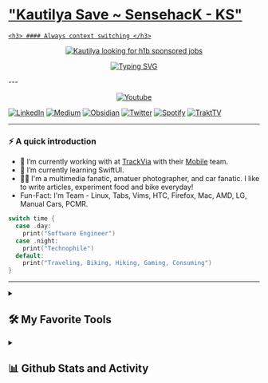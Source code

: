 <p align="center">


<p align="center">
  <a href="https://github.com/sensehack">
    <h1> "Kautilya Save ~ SensehacK - KS" </h1>

	<h3> #### Always context switching </h3>
  </a>
</p>

<p align="center">
  <!-- Typing SVG by DenverCoder1 - https://github.com/DenverCoder1/readme-typing-svg -->
  <a href="https://www.linkedin.com/in/kautilyasave/"  target="_blank">
    <img src="https://readme-typing-svg.demolab.com?font=Fira+Code&pause=1000&width=435&lines=Hi%2C+I'm+Kautilya+Save.+;Looking+for+iOS+Engineer+roles" alt="Kautilya looking for h1b sponsored jobs"/></a>
</p>



<p align="center">
<a href="https://sensehack.github.io/" target="_blank"><img src="https://readme-typing-svg.demolab.com?font=Fira+Code&pause=1000&repeat=false&width=435&lines=Portfolio+%2B+Life" alt="Typing SVG" /></a>
</p>
---

<p align="center">
<a href="https://www.linkedin.com/in/kautilyasave/"><img alt="Youtube" title="Youtube" src="https://img.shields.io/badge/LinkedIn-0077B5?style=for-the-badge&logo=linkedin&logoColor=white"/></a>
</p>

<!-- Social icons section -->
<p align="center">

[![LinkedIn](https://img.shields.io/badge/LinkedIn-0077B5?style=for-the-badge&logo=linkedin&logoColor=white)](https://www.linkedin.com/in/kautilyasave/)
[![Medium](https://img.shields.io/badge/Medium-333333?style=for-the-badge&logo=medium&logoColor=white)](https://medium.com/@kautilyasave)
[![Obsidian](https://img.shields.io/badge/obsidian-7952B3?style=for-the-badge&logo=obsidian&logoColor=white)](https://elegant-moonbeam-c40240.netlify.app/)
[![Twitter](https://img.shields.io/badge/Twitter-1DA1F2?style=for-the-badge&logo=twitter&logoColor=white)](https://twitter.com/kautilyasave)
[![Spotify](https://img.shields.io/badge/Spotify-1aa64b?style=for-the-badge&logo=spotify&logoColor=white)](https://open.spotify.com/user/sensehack)
[![TraktTV](https://img.shields.io/badge/trakt-F00000?style=for-the-badge&logo=trakt&logoColor=white)](https://trakt.tv/users/sensehack)
</p>


---

### ⚡️ A quick introduction

- 🔭 I’m currently working with at [TrackVia](https://trackvia.com/) with their [Mobile](https://trackvia.com/platform/mobile/) team.
- 🌱 I’m currently learning SwiftUI. 
- 🤟🏻 I'm a multimedia fanatic, amatuer photographer, and car fanatic. I like to write articles, experiment food  and bike everyday!
- Fun-Fact: I'm Team - Linux, Tabs, Vims, HTC, Firefox, Mac, AMD, LG, Manual Cars, PCMR.

```swift
switch time { 
  case .day:
 	print("Software Engineer")
  case .night:
	print("Technophile")
  default: 
    print("Traveling, Biking, Hiking, Gaming, Consuming")
}
```

---

<details> 
  <summary><h2>🛠️ My Favorite Tools</h2></summary>
  <!-- Some badges are from https://github.com/Ileriayo/markdown-badges -->

  <h3>👨‍💻 Programming</h3>

  <p>
	  <a href="https://github.com/search?q=user%3Asensehack+language%3Aswift"><img alt="Swift" src="https://img.shields.io/badge/Swift-f57513.svg?logo=swift&logoColor=white"></a>
	  <a href="https://github.com/search?q=user%3Asensehack+language%3AtypeScript"><img alt="TypeScript" src="https://img.shields.io/badge/TypeScript-007ACC.svg?logo=typescript&logoColor=white"></a>
	  <a href="https://github.com/search?q=user%3Asensehack+language%3AjavaScript"><img alt="JavaScript" src="https://img.shields.io/badge/javaScript-007ACC.svg?logo=javascript&logoColor=white"></a>
      <a href="https://github.com/search?q=user%3Asensehack+language%3Abash"><img alt="Bash" src="https://img.shields.io/badge/Bash-121011.svg?logo=gnu-bash&logoColor=white"></a>
      <a href="https://github.com/search?q=user%3Asensehack+language%3Acss"><img alt="CSS" src="https://img.shields.io/badge/CSS-1572B6.svg?logo=css3&logoColor=white"></a>
      <a href="https://github.com/search?q=user%3Asensehack+language%3Ahtml"><img alt="HTML" src="https://img.shields.io/badge/HTML-E34F26.svg?logo=html5&logoColor=white"></a>
      <a href="https://github.com/search?q=user%3Asensehack+language%3Ajava"><img alt="Java" src="https://custom-icon-badges.demolab.com/badge/Java-007396.svg?logo=java&logoColor=white"></a>
      <a href="https://github.com/search?q=user%3Asensehack+language%3Ajavascript"><img alt="JavaScript" src="https://img.shields.io/badge/JavaScript-F7DF1E.svg?logo=javascript&logoColor=black"></a>
      <a href="https://github.com/search?q=user%3Asensehack+language%3Ajavascript"><img alt="Node.js" src="https://img.shields.io/badge/Node.js-43853D.svg?logo=node.js&logoColor=white"></a>
      <a href="https://github.com/search?q=user%3Asensehack+language%3Apython"><img alt="Python" src="https://img.shields.io/badge/Python-14354C.svg?logo=python&logoColor=white"></a>
      <a href="https://github.com/search?q=user%3Asensehack+language%3Asql"><img alt="SQL" src="https://custom-icon-badges.demolab.com/badge/SQL-025E8C.svg?logo=database&logoColor=white"></a>
	  <a href="https://github.com/search?q=user%3Asensehack+language%3Aphp"><img alt="PHP" src="https://img.shields.io/badge/PHP-777BB4.svg?logo=php&logoColor=white"></a>

  </p>

  <h3>🧰 Frameworks and Libraries</h3>

  <p>
	  <a href="#"><img alt="UIKit" src="https://img.shields.io/badge/UIKit-20232a.svg?logo=UIKit&logoColor=%2361DAFB"></a>
      <a href="#"><img alt="RxSwift" src="https://img.shields.io/badge/RxSwift-20232a.svg?logo=reactivex&logoColor=%2361DAFB"></a>
      <a href="#"><img alt="React" src="https://img.shields.io/badge/React-20232a.svg?logo=react&logoColor=%2361DAFB"></a>
      <a href="#"><img alt="CocoaTouch" src="https://img.shields.io/badge/CocoaTouch-20232a.svg?logo=CocoaTouch&logoColor=%2361DAFB"></a>
      <a href="#"><img alt="Ionic" src="https://img.shields.io/badge/Ionic-20232a.svg?logo=Ionic&logoColor=%2361DAFB"></a>
      <a href="#"><img alt="Bootstrap" src="https://img.shields.io/badge/Bootstrap-7952B3.svg?logo=bootstrap&logoColor=white"></a>
      <a href="#"><img alt="Angular" src="https://img.shields.io/badge/-Angular-E8E8E8?logo=apache-Angular&logoColor=black"></a>
      <a href="#"><img alt="Express.js" src="https://img.shields.io/badge/Express.js-404d59.svg?logo=express&logoColor=white"></a>

  </p>

  <h3>🗄️ Databases and Cloud Hosting</h3>

  <p>
      <a href="#"><img alt="Gitlab CI" src ="https://img.shields.io/badge/GitlabCI-F00000.svg?logo=gitlab&logoColor=white"></a>
	  <a href="#"><img alt="GitHub Pages" src="https://img.shields.io/badge/GitHub%20Pages-327FC7.svg?logo=github&logoColor=white"></a>
      <a href="#"><img alt="MongoDB" src ="https://img.shields.io/badge/MongoDB-4ea94b.svg?logo=mongodb&logoColor=white"></a>
      <a href="#"><img alt="MySQL" src="https://img.shields.io/badge/MySQL-00f.svg?logo=mysql&logoColor=white"></a>
      <a href="#"><img alt="Obsidian" src="https://img.shields.io/badge/Obsidian-010101.svg?logo=Obsidian&logoColor=white"></a>
	  <a href="#"><img alt="Azure" src="https://img.shields.io/badge/Azure-430098.svg?logo=Azure&logoColor=white"></a>
	  <a href="https://github.com/search?q=user%3Asensehack+language%3Amarkdown"><img alt="Markdown" src="https://img.shields.io/badge/Markdown-000000.svg?logo=markdown&logoColor=white"></a>
      <a href="#"><img alt="Heroku" src="https://img.shields.io/badge/Heroku-430098.svg?logo=heroku&logoColor=white"></a>


  </p>

  <h3>💻 Software and Tools</h3>

  <p>
      <a href="#"><img alt="Xcode" src="https://img.shields.io/badge/Xcode-175DDC.svg?logo=Xcode&logoColor=white"></a>
      <a href="#"><img alt="Android Studio" src="https://img.shields.io/badge/Android%20Studio-008678.svg?logo=android-studio&logoColor=white"></a>
      <a href="#"><img alt="Arch Linux" src="https://img.shields.io/badge/Arch%20Linux-1793D1.svg?logo=arch-linux&logoColor=white"></a>
      <a href="#"><img alt="1Password" src="https://img.shields.io/badge/-1Password-175DDC?logo=1Password&logoColor=white"></a>
	  <a href="#"><img alt="Figma" src="https://img.shields.io/badge/Figma-1793D1.svg?logo=figma&logoColor=white"></a>
      <a href="#"><img alt="Sketch" src="https://img.shields.io/badge/-Sketch-175DDC?logo=Sketch&logoColor=white"></a>
      <a href="#"><img alt="Firefox" src="https://img.shields.io/badge/-Firefox-FB542B?logo=Firefox&logoColor=white"></a>
      <a href="#"><img alt="Dash" src="https://custom-icon-badges.demolab.com/badge/-dash-372923?logo=dash&logoColor=white"></a>
      <a href="#"><img alt="Discord" src="https://img.shields.io/badge/-Discord-5865F2.svg?logo=discord&logoColor=white"></a>
      <a href="#"><img alt="Git" src="https://img.shields.io/badge/Git-F05033.svg?logo=git&logoColor=white"></a>
      <a href="#"><img alt="Jupyter" src="https://img.shields.io/badge/Jupyter-F37626.svg?logo=Jupyter&logoColor=white"></a>
      <a href="#"><img alt="Postman" src="https://img.shields.io/badge/Postman-FF6C37?logo=postman&logoColor=white"></a>
      <a href="#"><img alt="Visual Studio Code" src="https://img.shields.io/badge/Visual%20Studio%20Code-0078d7.svg?logo=visual-studio-code&logoColor=white"></a>
  </p>
</details>


<details> 
  <summary><h2>📊 Github Stats and Activity</h2></summary>

  <h3>🔥 Streak Stats</h3>

  <!-- GitHub Readme Streak Stats - https://github.com/DenverCoder1/github-readme-streak-stats -->
  <p>
    <a href="https://github.com/sensehack/">
      <img title="🔥 Get streak stats for your profile at git.io/streak-stats" alt="sensehack's streak" src="https://streak-stats.demolab.com/?user=sensehack&theme=monokai-metallian&hide_border=true"/>
    </a>
    <p>🔥 Get streak stats for your profile at <a href="https://git.io/streak-stats">git.io/streak-stats</a></p>
  </p>

  <h3>💻 GitHub Profile Stats</h3>

  <!-- https://github.com/anuraghazra/github-readme-stats -->

  <a href="https://github.com/anuraghazra/github-readme-stats"><img alt="sensehack's Github Stats" src="https://sensehack-github-readme-stats.vercel.app/api/?username=sensehack&show_icons=true&include_all_commits=true&count_private=true&theme=react&hide_border=true&bg_color=1F222E&title_color=F85D7F&icon_color=F8D866" height="192px"/></a>
  <a href="https://github.com/anuraghazra/github-readme-stats"><img alt="sensehack's Top Languages" src="https://sensehack-github-readme-stats.vercel.app/api/top-langs/?username=sensehack&langs_count=8&layout=compact&theme=react&hide_border=true&bg_color=1F222E&title_color=F85D7F&icon_color=F8D866&hide=Jupyter%20Notebook,Roff" height="192px"/></a>
  <br/>

  <b>Note:</b> Top languages is only a metric of the languages my public code consists of and doesn't reflect experience or skill level.
  
  <!-- https://github.com/ashutosh00710/github-readme-activity-graph -->

  <a href="https://github.com/ashutosh00710/github-readme-activity-graph"><img alt="Kautilya Save's Activity Graph" src="https://github-readme-activity-graph.cyclic.app/graph/?username=sensehack&bg_color=1F222E&color=F8D866&line=F85D7F&point=FFFFFF&hide_border=true" /></a>


<!--END_SECTION:activity-->

</details>
